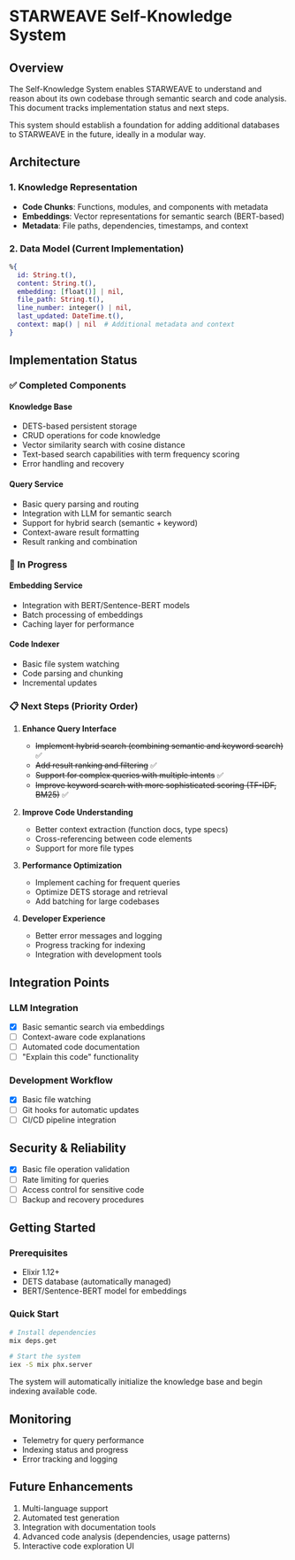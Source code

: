# STARWEAVE Self-Knowledge System

## Overview
The Self-Knowledge System enables STARWEAVE to understand and reason about its own codebase through semantic search and code analysis. This document tracks implementation status and next steps.

This system should establish a foundation for adding additional databases to STARWEAVE in the future, ideally in a modular way.

## Architecture

### 1. Knowledge Representation
- **Code Chunks**: Functions, modules, and components with metadata
- **Embeddings**: Vector representations for semantic search (BERT-based)
- **Metadata**: File paths, dependencies, timestamps, and context

### 2. Data Model (Current Implementation)
```elixir
%{
  id: String.t(),
  content: String.t(),
  embedding: [float()] | nil,
  file_path: String.t(),
  line_number: integer() | nil,
  last_updated: DateTime.t(),
  context: map() | nil  # Additional metadata and context
}
```

## Implementation Status

### ✅ Completed Components

#### Knowledge Base
- DETS-based persistent storage
- CRUD operations for code knowledge
- Vector similarity search with cosine distance
- Text-based search capabilities with term frequency scoring
- Error handling and recovery

#### Query Service
- Basic query parsing and routing
- Integration with LLM for semantic search
- Support for hybrid search (semantic + keyword)
- Context-aware result formatting
- Result ranking and combination

### 🔄 In Progress

#### Embedding Service
- Integration with BERT/Sentence-BERT models
- Batch processing of embeddings
- Caching layer for performance

#### Code Indexer
- Basic file system watching
- Code parsing and chunking
- Incremental updates

### 📋 Next Steps (Priority Order)
1. **Enhance Query Interface**
   - ~~Implement hybrid search (combining semantic and keyword search)~~ ✅
   - ~~Add result ranking and filtering~~ ✅
   - ~~Support for complex queries with multiple intents~~ ✅
   - ~~Improve keyword search with more sophisticated scoring (TF-IDF, BM25)~~ ✅

2. **Improve Code Understanding**
   - Better context extraction (function docs, type specs)
   - Cross-referencing between code elements
   - Support for more file types

3. **Performance Optimization**
   - Implement caching for frequent queries
   - Optimize DETS storage and retrieval
   - Add batching for large codebases

4. **Developer Experience**
   - Better error messages and logging
   - Progress tracking for indexing
   - Integration with development tools

## Integration Points

### LLM Integration
- [x] Basic semantic search via embeddings
- [ ] Context-aware code explanations
- [ ] Automated code documentation
- [ ] "Explain this code" functionality

### Development Workflow
- [x] Basic file watching
- [ ] Git hooks for automatic updates
- [ ] CI/CD pipeline integration

## Security & Reliability
- [x] Basic file operation validation
- [ ] Rate limiting for queries
- [ ] Access control for sensitive code
- [ ] Backup and recovery procedures

## Getting Started

### Prerequisites
- Elixir 1.12+
- DETS database (automatically managed)
- BERT/Sentence-BERT model for embeddings

### Quick Start
```bash
# Install dependencies
mix deps.get

# Start the system
iex -S mix phx.server
```

The system will automatically initialize the knowledge base and begin indexing available code.

## Monitoring
- Telemetry for query performance
- Indexing status and progress
- Error tracking and logging

## Future Enhancements
1. Multi-language support
2. Automated test generation
3. Integration with documentation tools
4. Advanced code analysis (dependencies, usage patterns)
5. Interactive code exploration UI
